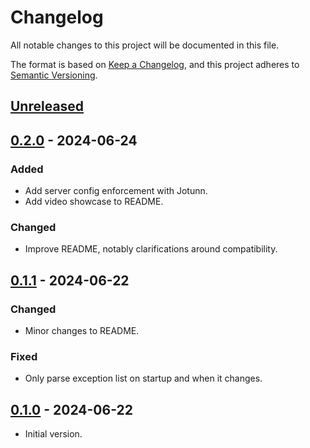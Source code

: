 # Changelog

All notable changes to this project will be documented in this file.

The format is based on [Keep a Changelog](https://keepachangelog.com/en/1.1.0/),
and this project adheres to [Semantic Versioning](https://semver.org/spec/v2.0.0.html).

## [Unreleased]

## [0.2.0] - 2024-06-24

### Added

- Add server config enforcement with Jotunn.
- Add video showcase to README.

### Changed

- Improve README, notably clarifications around compatibility.

## [0.1.1] - 2024-06-22

### Changed

- Minor changes to README.

### Fixed

- Only parse exception list on startup and when it changes.

## [0.1.0] - 2024-06-22

- Initial version.

[unreleased]: https://github.com/nbusseneau/FuelDaylightSaving/compare/0.2.0...HEAD
[0.2.0]: https://github.com/nbusseneau/FuelDaylightSaving/compare/0.1.1...0.2.0
[0.1.1]: https://github.com/nbusseneau/FuelDaylightSaving/compare/0.1.0...0.1.1
[0.1.0]: https://github.com/nbusseneau/FuelDaylightSaving/compare/32ccb37cbc7bc870fda30b427aedceafa794a2b1...0.1.0
